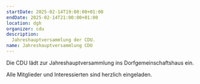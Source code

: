 ```yaml
---
startDate: 2025-02-14T19:00:00+01:00
endDate: 2025-02-14T21:00:00+01:00
location: dgh
organizer: cdu
description:
  Jahreshauptversammlung der CDU.
name: Jahreshauptversammlung CDU
---
```


Die CDU lädt zur Jahreshauptversammlung ins Dorfgemeinschaftshaus ein.

Alle Mitglieder und Interessierten sind herzlich eingeladen.